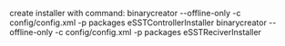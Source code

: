 create installer with command:
binarycreator --offline-only -c config/config.xml -p packages eSSTControllerInstaller
binarycreator --offline-only -c config/config.xml -p packages eSSTReciverInstaller
